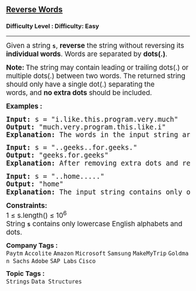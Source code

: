 <h2><a href="https://www.geeksforgeeks.org/problems/reverse-words-in-a-given-string5459/1?page=1&company=SAP%20Labs&sortBy=submissions">Reverse Words</a></h2><h3>Difficulty Level : Difficulty: Easy</h3><hr><div class="problems_problem_content__Xm_eO"><p><span style="font-size: 14pt;"><span style="font-size: 14pt;">Given a string </span><strong style="font-size: 14pt;"><code>s</code></strong><span style="font-size: 14pt;">, </span><strong style="font-size: 14pt;">reverse</strong><span style="font-size: 14pt;"> the string without reversing its </span><strong style="font-size: 14pt;">individual words</strong><span style="font-size: 14pt;">. Words are separated by </span><span style="font-size: 18.6667px;"><strong>dots(.)</strong></span><span style="font-size: 14pt;">.</span></span></p>
<p><span style="font-size: 14pt;"><strong style="font-size: 14pt;">Note: </strong><span style="font-size: 14pt;">The string</span><span style="font-size: 18.6667px;"> may contain leading or trailing dots(.) or multiple dots(.) between two words. The returned string should only have a single dot(.) separating the words,</span><span style="font-size: 14pt;">&nbsp;and </span><strong style="font-size: 14pt;">no extra&nbsp;</strong><span style="font-size: 18.6667px;"><strong>dots</strong></span><span style="font-size: 14pt;"> should be included.</span></span></p>
<p><span style="font-size: 14pt;"><strong>Examples :</strong></span></p>
<pre><span style="font-size: 14pt;"><strong>Input: </strong>s = "i.like.this.program.very.much"<br><strong>Output: </strong>"much.very.program.this.like.i"<strong>
Explanation: </strong></span><span style="font-size: 18.6667px;">The words in the input string are reversed while maintaining the dots as separators, resulting in "much.very.program.this.like.i".</span></pre>
<pre><span style="font-size: 14pt;"><strong>Input: </strong>s = "..geeks..for.geeks."
<strong>Output: </strong>"geeks.for.geeks"<strong>
Explanation: </strong>After removing extra dots and reversing the whole string, the input string becomes <code>"geeks.for.geeks"</code><span style="font-family: -apple-system, BlinkMacSystemFont, 'Segoe UI', Roboto, Oxygen, Ubuntu, Cantarell, 'Open Sans', 'Helvetica Neue', sans-serif;">.</span></span></pre>
<pre><span style="font-size: 14pt;"><strong>Input: </strong>s = "..home....."
<strong>Output: </strong>"home"<strong>
Explanation: </strong>The input string contains only one word with extra dots around it. After removing the extra dots, the output is <code>"home"</code><span style="font-family: -apple-system, BlinkMacSystemFont, 'Segoe UI', Roboto, Oxygen, Ubuntu, Cantarell, 'Open Sans', 'Helvetica Neue', sans-serif;">.</span></span></pre>
<p><span style="font-size: 14pt;"><strong>Constraints:</strong><br>1 ≤ s.length() ≤ 10<sup>6<br></sup>String <strong><code>s</code></strong> contains only lowercase English alphabets and dots.</span></p></div><p><span style=font-size:18px><strong>Company Tags : </strong><br><code>Paytm</code>&nbsp;<code>Accolite</code>&nbsp;<code>Amazon</code>&nbsp;<code>Microsoft</code>&nbsp;<code>Samsung</code>&nbsp;<code>MakeMyTrip</code>&nbsp;<code>Goldman Sachs</code>&nbsp;<code>Adobe</code>&nbsp;<code>SAP Labs</code>&nbsp;<code>Cisco</code>&nbsp;<br><p><span style=font-size:18px><strong>Topic Tags : </strong><br><code>Strings</code>&nbsp;<code>Data Structures</code>&nbsp;